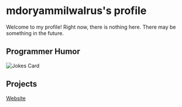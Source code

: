 # mdoryammilwalrus's profile
Welcome to my profile!
Right now, there is nothing here. There may be something in the future.
## Programmer Humor
![Jokes Card](https://readme-jokes.vercel.app/api)
## Projects
[Website](https://mdoryammilwalrus.github.io/)
